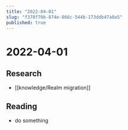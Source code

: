 ```yaml
---
title: "2022-04-01"
slug: "f378f70b-874e-866c-544b-173ddb47a0a5"
published: true
---
```


# 2022-04-01

## Research

- [[knowledge/Realm migration]]

## Reading

- do something